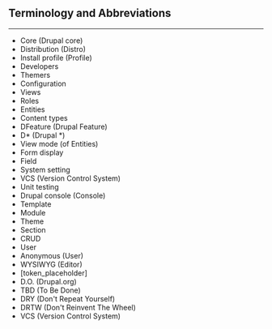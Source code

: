 ## Terminology and Abbreviations
----------------------------------

- Core (Drupal core)
- Distribution (Distro)
- Install profile (Profile)
- Developers
- Themers
- Configuration
- Views
- Roles
- Entities
- Content types
- DFeature (Drupal Feature)
- D\* (Drupal \*)
- View mode (of Entities)
- Form display
- Field
- System setting
- VCS (Version Control System)
- Unit testing
- Drupal console (Console)
- Template
- Module
- Theme
- Section
- CRUD
- User
- Anonymous (User)
- WYSIWYG (Editor)
- [token_placeholder]
- D.O. (Drupal.org)
- TBD (To Be Done)
- DRY (Don't Repeat Yourself)
- DRTW (Don't Reinvent The Wheel)
- VCS (Version Control System)

